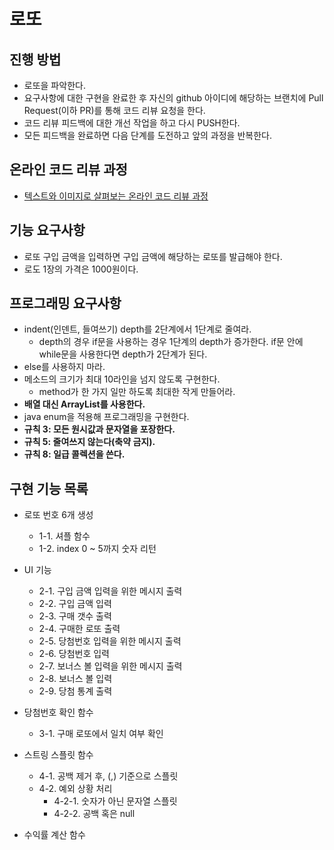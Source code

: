 # 로또
## 진행 방법
* 로또을 파악한다.
* 요구사항에 대한 구현을 완료한 후 자신의 github 아이디에 해당하는 브랜치에 Pull Request(이하 PR)를 통해 코드 리뷰 요청을 한다.
* 코드 리뷰 피드백에 대한 개선 작업을 하고 다시 PUSH한다.
* 모든 피드백을 완료하면 다음 단계를 도전하고 앞의 과정을 반복한다.

## 온라인 코드 리뷰 과정
* [텍스트와 이미지로 살펴보는 온라인 코드 리뷰 과정](https://github.com/next-step/nextstep-docs/tree/master/codereview)

## 기능 요구사항
* 로또 구입 금액을 입력하면 구입 금액에 해당하는 로또를 발급해야 한다.
* 로도 1장의 가격은 1000원이다.

## 프로그래밍 요구사항
* indent(인덴트, 들여쓰기) depth를 2단계에서 1단계로 줄여라.
  * depth의 경우 if문을 사용하는 경우 1단계의 depth가 증가한다. if문 안에 while문을 사용한다면 depth가 2단계가 된다.
* else를 사용하지 마라.
* 메소드의 크기가 최대 10라인을 넘지 않도록 구현한다.
  * method가 한 가지 일만 하도록 최대한 작게 만들어라.
* **배열 대신 ArrayList를 사용한다.**
* java enum을 적용해 프로그래밍을 구현한다.
* **규칙 3: 모든 원시값과 문자열을 포장한다.**
* **규칙 5: 줄여쓰지 않는다(축약 금지).**
* **규칙 8: 일급 콜렉션을 쓴다.**


## 구현 기능 목록
- 로또 번호 6개 생성  
  - 1-1. 셔플 함수  
  - 1-2. index 0 ~ 5까지 숫자 리턴

- UI 기능  
  - 2-1. 구입 금액 입력을 위한 메시지 출력  
  - 2-2. 구입 금액 입력  
  - 2-3. 구매 갯수 출력  
  - 2-4. 구매한 로또 출력  
  - 2-5. 당첨번호 입력을 위한 메시지 출력  
  - 2-6. 당첨번호 입력  
  - 2-7. 보너스 볼 입력을 위한 메시지 출력  
  - 2-8. 보너스 볼 입력  
  - 2-9. 당첨 통계 출력  

- 당첨번호 확인 함수  
  - 3-1. 구매 로또에서 일치 여부 확인

- 스트링 스플릿 함수
  - 4-1. 공백 제거 후, (,) 기준으로 스플릿  
  - 4-2. 예외 상황 처리  
    - 4-2-1. 숫자가 아닌 문자열 스플릿  
    - 4-2-2. 공백 혹은 null  

- 수익률 계산 함수